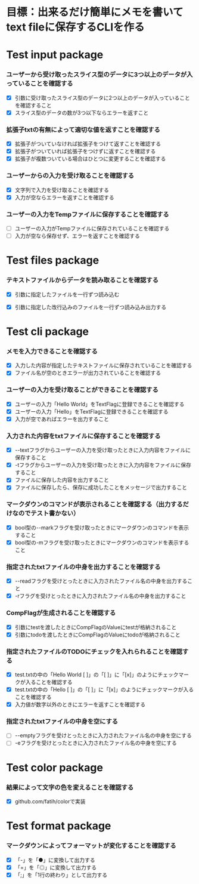 # 目標：出来るだけ簡単にメモを書いてtext fileに保存するCLIを作る


# Test input package

### ユーザーから受け取ったスライス型のデータに3つ以上のデータが入っていることを確認する
- [x] 引数に受け取ったスライス型のデータに2つ以上のデータが入っていることを確認すること
- [x] スライス型のデータの数が3つ以下ならエラーを返すこと

### 拡張子txtの有無によって適切な値を返すことを確認する
- [x] 拡張子がついていなければ拡張子をつけて返すことを確認する
- [x] 拡張子がついていれば拡張子をつけずに返すことを確認する
- [x] 拡張子が複数ついている場合はひとつに変更することを確認する

### ユーザーからの入力を受け取ることを確認する
- [x] 文字列で入力を受け取ることを確認する
- [x] 入力が空ならエラーを返すことを確認する

### ユーザーの入力をTempファイルに保存することを確認する
- [ ] ユーザーの入力がTempファイルに保存されていることを確認する
- [ ] 入力が空なら保存せず、エラーを返すことを確認する

# Test files package

### テキストファイルからデータを読み取ることを確認する
- [x] 引数に指定したファイルを一行ずつ読み込む
- [x] 引数に指定した改行込みのファイルを一行ずつ読み込み出力する


# Test cli package

### メモを入力できることを確認する
- [x] 入力した内容が指定したテキストファイルに保存されていることを確認する
- [x] ファイル名が空のときエラーが出力されていることを確認する

### ユーザーの入力を受け取ることができることを確認する
- [x] ユーザーの入力「Hello World」をTextFlagに登録できることを確認する
- [x] ユーザーの入力「Hello」をTextFlagに登録できることを確認する
- [x] 入力が空であればエラーを出力すること

### 入力された内容をtxtファイルに保存することを確認する
- [x] --textフラグからユーザーの入力を受け取ったときに入力内容をファイルに保存すること
- [x] -tフラグからユーザーの入力を受け取ったときに入力内容をファイルに保存すること
- [x] ファイルに保存した内容を出力すること
- [x] ファイルに保存したら、保存に成功したことをメッセージで出力すること

### マークダウンのコマンドが表示されることを確認する（出力するだけなのでテスト書かない）
- [x] bool型の--markフラグを受け取ったときにマークダウンのコマンドを表示すること
- [x] bool型の-mフラグを受け取ったときにマークダウンのコマンドを表示すること

### 指定されたtxtファイルの中身を出力することを確認する
- [x] --readフラグを受けとったときに入力されたファイル名の中身を出力すること
- [x] -rフラグを受けとったときに入力されたファイル名の中身を出力すること

### CompFlagが生成されることを確認する
- [x] 引数にtestを渡したときにCompFlagのValueにtestが格納されること
- [x] 引数にtodoを渡したときにCompFlagのValueにtodoが格納されること

### 指定されたファイルのTODOにチェックを入れられることを確認する
- [x] test.txtの中の「Hello World [ ]」の「[ ]」に「[x]」のようにチェックマークが入ることを確認する
- [x] test.txtの中の「Hello [ ]」の「[ ]」に「[x]」のようにチェックマークが入ることを確認する
- [x] 入力値が数字以外のときにエラーを返すことを確認する

### 指定されたtxtファイルの中身を空にする
- [ ] --emptyフラグを受けとったときに入力されたファイル名の中身を空にする
- [ ] -eフラグを受けとったときに入力されたファイル名の中身を空にする

# Test color package

### 結果によって文字の色を変えることを確認する
- [x] github.com/fatih/colorで実装


# Test format package

### マークダウンによってフォーマットが変化することを確認する
- [x] 「-」を「●」に変換して出力する
- [x] 「=」を「◎」に変換して出力する
- [x] 「;」を「1行の終わり」として出力する
